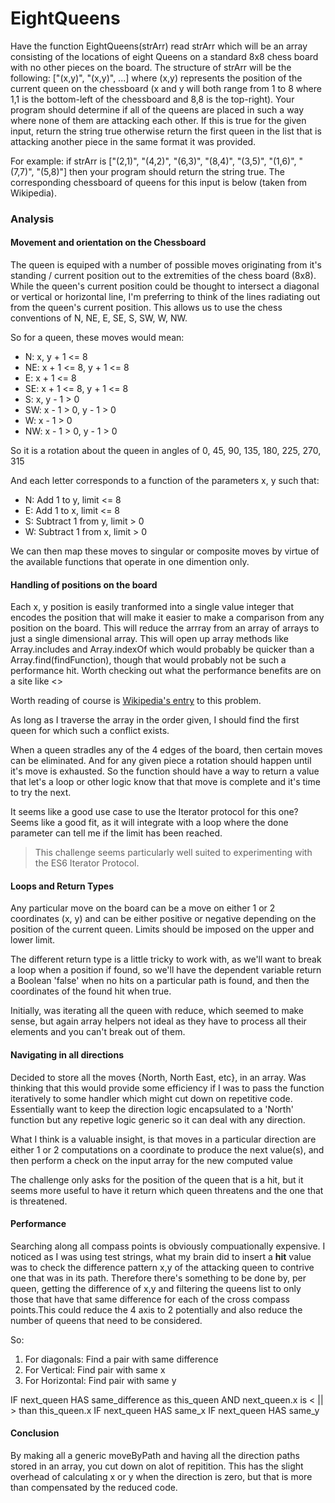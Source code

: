 # EightQueens

Have the function EightQueens(strArr) read strArr which will be an array consisting of the locations of eight Queens on a standard 8x8 chess board with no other pieces on the board. The structure of strArr will be the following: ["(x,y)", "(x,y)", ...] where (x,y) represents the position of the current queen on the chessboard (x and y will both range from 1 to 8 where 1,1 is the bottom-left of the chessboard and 8,8 is the top-right). Your program should determine if all of the queens are placed in such a way where none of them are attacking each other. If this is true for the given input, return the string true otherwise return the first queen in the list that is attacking another piece in the same format it was provided. 

For example: if strArr is ["(2,1)", "(4,2)", "(6,3)", "(8,4)", "(3,5)", "(1,6)", "(7,7)", "(5,8)"] then your program should return the string true. The corresponding chessboard of queens for this input is below (taken from Wikipedia). 

### Analysis

#### Movement and orientation on the Chessboard

The queen is equiped with a number of possible moves originating from it's standing / current position out to the extremities of the chess board (8x8). While the queen's current position could be thought to intersect a diagonal or vertical or horizontal line, I'm preferring to think of the lines radiating out from the queen's current position. This allows us to use the chess conventions of N, NE, E, SE, S, SW, W, NW.

So for a queen, these moves would mean:

* N: x, y + 1 <= 8
* NE: x + 1 <= 8, y + 1 <= 8
* E: x + 1 <= 8
* SE: x + 1 <= 8, y + 1 <= 8
* S: x, y - 1 > 0
* SW: x - 1 > 0, y - 1 > 0
* W: x - 1 > 0
* NW: x - 1 > 0, y - 1 > 0

So it is a rotation about the queen in angles of 0, 45, 90, 135, 180, 225, 270, 315
 
And each letter corresponds to a function of the parameters x, y such that:

* N: Add 1 to y, limit <= 8
* E: Add 1 to x, limit <= 8
* S: Subtract 1 from y, limit > 0
* W: Subtract 1 from x, limit > 0

We can then map these moves to singular or composite moves by virtue of the available functions that operate in one dimention only.

#### Handling of positions on the board

Each x, y position is easily tranformed into a single value integer that encodes the position that will make it easier to make a comparison from any position on the board. This will reduce the arrray from an array of arrays to just a single dimensional array. This will open up array methods like Array.includes and Array.indexOf which would probably be quicker than a Array.find(findFunction), though that would probably not be such a performance hit. Worth checking out what the performance benefits are on a site like <>

Worth reading of course is [Wikipedia's entry](https://en.wikipedia.org/wiki/Eight_queens_puzzle) to this problem.

As long as I traverse the array in the order given, I should find the first queen for which such a conflict exists.

When a queen stradles any of the 4 edges of the board, then certain moves can be eliminated. And for any given piece a rotation should happen until it's move is exhausted. So the function should have a way to return a value that let's a loop or other logic know that that move is complete and it's time to try the next.

It seems like a good use case to use the Iterator protocol for this one? Seems like a good fit, as it will integrate with a loop where the done parameter can tell me if the limit has been reached.

> This challenge seems particularly well suited to experimenting with the ES6 Iterator Protocol.

#### Loops and Return Types

Any particular move on the board can be a move on either 1 or 2 coordinates (x, y) and can be either positive or negative depending on the position of the current queen. Limits should be imposed on the upper and lower limit.

The different return type is a little tricky to work with, as we'll want to break a loop when a position if found, so we'll have the dependent variable return a Boolean 'false' when no hits on a particular path is found, and then the coordinates of the found hit when true.

Initially, was iterating all the queen with reduce, which seemed to make sense, but again array helpers not ideal as they have to process all their elements and you can't break out of them.

#### Navigating in all directions

Decided to store all the moves {North, North East, etc}, in an array. Was thinking that this would provide some efficiency if I was to pass the function iteratively to some handler which might cut down on repetitive code. Essentially want to keep the direction logic encapsulated to a 'North' function but any repetive logic generic so it can deal with any direction.

What I think is a valuable insight, is that moves in a particular direction are either 1 or 2 computations on a coordinate to produce the next value(s), and then perform a check on the input array for the new computed value

The challenge only asks for the position of the queen that is a hit, but it seems more useful to have it return which queen threatens and the one that is threatened.

#### Performance

Searching along all compass points is obviously compuationally expensive. I noticed as I was using test strings, what my brain did to insert a __hit__ value was to check the difference pattern x,y of the attacking queen to contrive one that was in its path. Therefore there's something to be done by, per queen, getting the difference of x,y and filtering the queens list to only those that have that same difference for each of the cross compass points.This could reduce the 4 axis to
2 potentially and also reduce the number of queens that need to be considered.

So:
  1. For diagonals: Find a pair with same difference
  2. For Vertical: Find pair with same x
  2. For Horizontal: Find pair with same y

IF next_queen HAS same_difference as this_queen AND next_queen.x is < || > than this_queen.x
IF next_queen HAS same_x
IF next_queen HAS same_y

#### Conclusion

By making all a generic moveByPath and having all the direction paths stored in an array, you cut down on alot of repitition. This has the slight overhead of calculating x or y when the direction is zero, but that is more than compensated by the reduced code.
